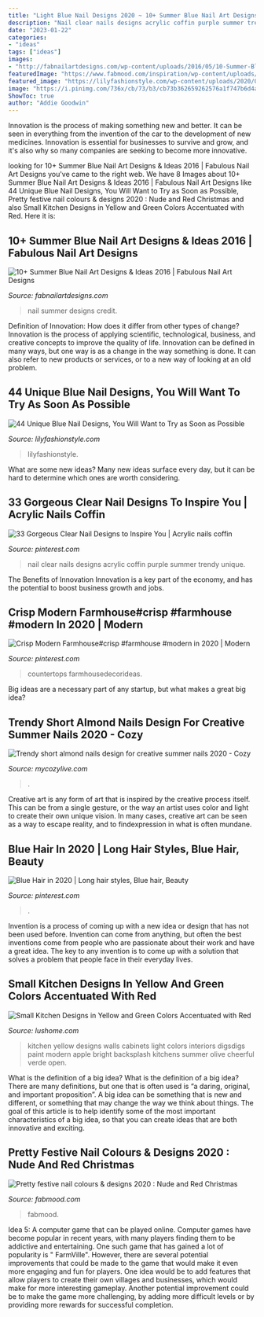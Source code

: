 ```yaml
---
title: "Light Blue Nail Designs 2020 ~ 10+ Summer Blue Nail Art Designs &amp; Ideas 2016"
description: "Nail clear nails designs acrylic coffin purple summer trendy unique"
date: "2023-01-22"
categories:
- "ideas"
tags: ["ideas"]
images:
- "http://fabnailartdesigns.com/wp-content/uploads/2016/05/10-Summer-Blue-Nail-Art-Designs-Ideas-2016-6.jpg"
featuredImage: "https://www.fabmood.com/inspiration/wp-content/uploads/2020/12/cute-nail-art-design-5-370x533.jpg"
featured_image: "https://lilyfashionstyle.com/wp-content/uploads/2020/02/25-18.jpg"
image: "https://i.pinimg.com/736x/cb/73/b3/cb73b362659262576a1f747b6d4a2e09.jpg"
ShowToc: true
author: "Addie Goodwin"
---
```



Innovation is the process of making something new and better. It can be seen in everything from the invention of the car to the development of new medicines. Innovation is essential for businesses to survive and grow, and it's also why so many companies are seeking to become more innovative.

	

		
looking for 10+ Summer Blue Nail Art Designs &amp; Ideas 2016 | Fabulous Nail Art Designs you've came to the right web. We have 8 Images about 10+ Summer Blue Nail Art Designs &amp; Ideas 2016 | Fabulous Nail Art Designs like 44 Unique Blue Nail Designs, You Will Want to Try as Soon as Possible, Pretty festive nail colours &amp; designs 2020 : Nude and Red Christmas and also Small Kitchen Designs in Yellow and Green Colors Accentuated with Red. Here it is:
		
    
## 10+ Summer Blue Nail Art Designs &amp; Ideas 2016 | Fabulous Nail Art Designs

<img loading=lazy src="http://fabnailartdesigns.com/wp-content/uploads/2016/05/10-Summer-Blue-Nail-Art-Designs-Ideas-2016-6.jpg" onerror="this.onerror=null;this.src='https://tse3.mm.bing.net/th?id=OIP.5PajgsWWDQBO4YeZZ6BhaQHaJ4&amp;pid=15.1';" alt="10+ Summer Blue Nail Art Designs &amp; Ideas 2016 | Fabulous Nail Art Designs">

_Source: fabnailartdesigns.com_

>nail summer designs credit. 

	

Definition of Innovation: How does it differ from other types of change?
Innovation is the process of applying scientific, technological, business, and creative concepts to improve the quality of life. Innovation can be defined in many ways, but one way is as a change in the way something is done. It can also refer to new products or services, or to a new way of looking at an old problem.

    
## 44 Unique Blue Nail Designs, You Will Want To Try As Soon As Possible

<img loading=lazy src="https://lilyfashionstyle.com/wp-content/uploads/2020/02/25-18.jpg" onerror="this.onerror=null;this.src='https://tse4.mm.bing.net/th?id=OIP.LvaSOdY5VuCEF0YUP3OSWQHaKx&amp;pid=15.1';" alt="44 Unique Blue Nail Designs, You Will Want to Try as Soon as Possible">

_Source: lilyfashionstyle.com_

>lilyfashionstyle. 

	

What are some new ideas?
Many new ideas surface every day, but it can be hard to determine which ones are worth considering.

    
## 33 Gorgeous Clear Nail Designs To Inspire You | Acrylic Nails Coffin

<img loading=lazy src="https://i.pinimg.com/736x/cb/73/b3/cb73b362659262576a1f747b6d4a2e09.jpg" onerror="this.onerror=null;this.src='https://tse4.mm.bing.net/th?id=OIP.uqTSOIxBH562yDq0vHUOcQHaKS&amp;pid=15.1';" alt="33 Gorgeous Clear Nail Designs to Inspire You | Acrylic nails coffin">

_Source: pinterest.com_

>nail clear nails designs acrylic coffin purple summer trendy unique. 

	

The Benefits of Innovation
Innovation is a key part of the economy, and has the potential to boost business growth and jobs.

    
## Crisp Modern Farmhouse#crisp #farmhouse #modern In 2020 | Modern

<img loading=lazy src="https://i.pinimg.com/736x/b9/34/7e/b9347e5d5c845af401b0deab91d45bf8.jpg" onerror="this.onerror=null;this.src='https://tse1.mm.bing.net/th?id=OIP.epKt1OFTvWjkQuWJeDm0yQHaLH&amp;pid=15.1';" alt="Crisp Modern Farmhouse#crisp #farmhouse #modern in 2020 | Modern">

_Source: pinterest.com_

>countertops farmhousedecorideas. 

	

Big ideas are a necessary part of any startup, but what makes a great big idea? 

    
## Trendy Short Almond Nails Design For Creative Summer Nails 2020 - Cozy

<img loading=lazy src="https://mycozylive.com/wp-content/uploads/2020/07/22-1.png" onerror="this.onerror=null;this.src='https://tse2.mm.bing.net/th?id=OIP.8XZmfNz8EPrwVFcBKjBXeQHaKN&amp;pid=15.1';" alt="Trendy short almond nails design for creative summer nails 2020 - Cozy">

_Source: mycozylive.com_

>. 

	

Creative art is any form of art that is inspired by the creative process itself. This can be from a single gesture, or the way an artist uses color and light to create their own unique vision. In many cases, creative art can be seen as a way to escape reality, and to findexpression in what is often mundane.

    
## Blue Hair In 2020 | Long Hair Styles, Blue Hair, Beauty

<img loading=lazy src="https://i.pinimg.com/736x/b3/4b/36/b34b362ca87e97be03dcd40974725703.jpg" onerror="this.onerror=null;this.src='https://tse1.mm.bing.net/th?id=OIP.N9M9gyfpWM05jZcw7T5srwHaJ3&amp;pid=15.1';" alt="Blue Hair in 2020 | Long hair styles, Blue hair, Beauty">

_Source: pinterest.com_

>. 

	

Invention is a process of coming up with a new idea or design that has not been used before. Invention can come from anything, but often the best inventions come from people who are passionate about their work and have a great idea. The key to any invention is to come up with a solution that solves a problem that people face in their everyday lives.

    
## Small Kitchen Designs In Yellow And Green Colors Accentuated With Red

<img loading=lazy src="https://www.lushome.com/wp-content/uploads/2013/07/small-kitchen-designs-yellow-green-colors-10.jpg" onerror="this.onerror=null;this.src='https://tse4.mm.bing.net/th?id=OIP.nAdi717xSN09aVmuTwReZgHaHa&amp;pid=15.1';" alt="Small Kitchen Designs in Yellow and Green Colors Accentuated with Red">

_Source: lushome.com_

>kitchen yellow designs walls cabinets light colors interiors digsdigs paint modern apple bright backsplash kitchens summer olive cheerful verde open. 

	

What is the definition of a big idea?
What is the definition of a big idea? There are many definitions, but one that is often used is “a daring, original, and important proposition”. A big idea can be something that is new and different, or something that may change the way we think about things. The goal of this article is to help identify some of the most important characteristics of a big idea, so that you can create ideas that are both innovative and exciting.

    
## Pretty Festive Nail Colours &amp; Designs 2020 : Nude And Red Christmas

<img loading=lazy src="https://www.fabmood.com/inspiration/wp-content/uploads/2020/12/cute-nail-art-design-5-370x533.jpg" onerror="this.onerror=null;this.src='https://tse3.mm.bing.net/th?id=OIP.DIMr8XWLNWGiqv92aoOMaAAAAA&amp;pid=15.1';" alt="Pretty festive nail colours &amp; designs 2020 : Nude and Red Christmas">

_Source: fabmood.com_

>fabmood. 

	

Idea 5: A computer game that can be played online.
Computer games have become popular in recent years, with many players finding them to be addictive and entertaining. One such game that has gained a lot of popularity is " FarmVille". However, there are several potential improvements that could be made to the game that would make it even more engaging and fun for players. One idea would be to add features that allow players to create their own villages and businesses, which would make for more interesting gameplay. Another potential improvement could be to make the game more challenging, by adding more difficult levels or by providing more rewards for successful completion.

